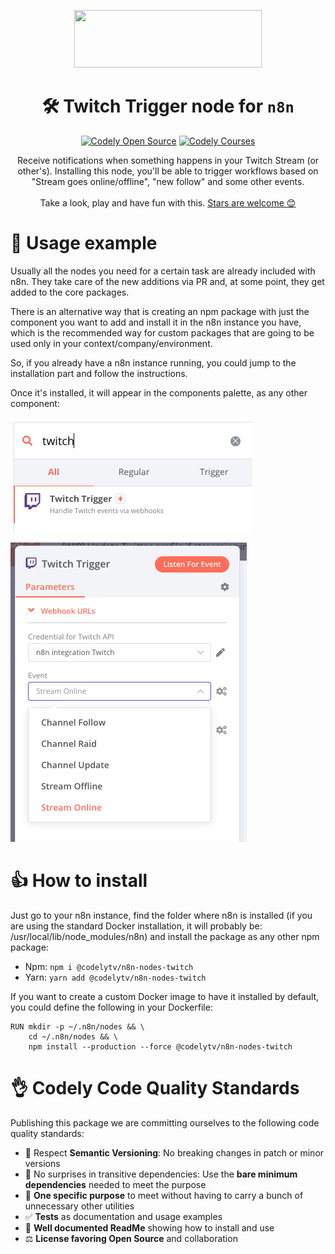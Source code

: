 <p align="center">
  <a href="https://codely.com">
    <img src="https://user-images.githubusercontent.com/10558907/170513882-a09eee57-7765-4ca4-b2dd-3c2e061fdad0.png" width="300px" height="92px"/>
  </a>
</p>

<h1 align="center">
  🛠 Twitch Trigger node for <code>n8n</code>
</h1>

<p align="center">
    <a href="https://github.com/CodelyTV"><img src="https://img.shields.io/badge/Codely-OS-green.svg?style=flat-square" alt="Codely Open Source"/></a>
    <a href="https://pro.codely.com"><img src="https://img.shields.io/badge/Codely-Pro-black.svg?style=flat-square" alt="Codely Courses"/></a>
</p>

<p align="center">
  Receive notifications when something happens in your Twitch Stream (or other's). Installing this node, you'll be able to trigger workflows based on "Stream goes online/offline", "new follow" and some other events.
  <br />
  <br />
  Take a look, play and have fun with this.
  <a href="https://github.com/CodelyTV/n8n-nodes-twitch/stargazers">Stars are welcome 😊</a>
</p>

# 👀 Usage example

Usually all the nodes you need for a certain task are already included with n8n.
They take care of the new additions via PR and, at some point, they get added to the core packages.

There is an alternative way that is creating an npm package with just the component you want to add and install it in the n8n instance you have, which is the recommended way for custom packages that are going to be used only in your context/company/environment.

So, if you already have a n8n instance running, you could jump to the installation part and follow the instructions.

Once it's installed, it will appear in the components palette, as any other component:

![Component palette with Twitch Trigger Node](/docs/components.png)

![Trigger node options in workflow](/docs/trigger_options.png)

# 👍 How to install

Just go to your n8n instance, find the folder where n8n is installed (if you are using the standard Docker installation, it will probably be: /usr/local/lib/node_modules/n8n) and install the package as any other npm package:

- Npm: `npm i @codelytv/n8n-nodes-twitch`
- Yarn: `yarn add @codelytv/n8n-nodes-twitch`

If you want to create a custom Docker image to have it installed by default, you could define the following in your Dockerfile:

```
RUN mkdir -p ~/.n8n/nodes && \
    cd ~/.n8n/nodes && \
    npm install --production --force @codelytv/n8n-nodes-twitch
```

# 👌 Codely Code Quality Standards

Publishing this package we are committing ourselves to the following code quality standards:

- 🤝 Respect **Semantic Versioning**: No breaking changes in patch or minor versions
- 🤏 No surprises in transitive dependencies: Use the **bare minimum dependencies** needed to meet the purpose
- 🎯 **One specific purpose** to meet without having to carry a bunch of unnecessary other utilities
- ✅ **Tests** as documentation and usage examples
- 📖 **Well documented ReadMe** showing how to install and use
- ⚖️ **License favoring Open Source** and collaboration
